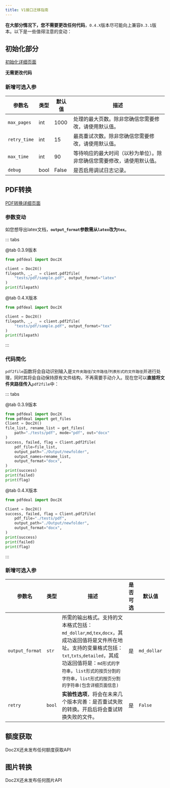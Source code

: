 ```yaml
---
title: V1接口迁移指南
---
```


**在大部分情况下，您不需要更改任何代码**，`0.4.X`版本尽可能向上兼容`0.3.1`版本。以下是一些值得注意的变动：

## 初始化部分

[初始化详细页面](../guide/Init.md)

**无需更改代码**

### 新增可选入参

| 参数名     | 类型  | 默认值 | 描述                                                                 |
|------------|-------|--------|----------------------------------------------------------------------|
| `max_pages`| int   | 1000   | 处理的最大页数。除非您确信您需要修改，请使用默认值。                                                     |
| `retry_time`| int  | 15     | 最高重试次数。除非您确信您需要修改，请使用默认值。                                                           |
| `max_time` | int   | 90     | 等待响应的最大时间（以秒为单位）。除非您确信您需要修改，请使用默认值。                                   |
| `debug`    | bool  | False  | 是否启用调试日志记录。                                               |

## PDF转换

[PDF转换详细页面](../guide/pdf.md)

### 参数变动

如您想导出latex文档，**`output_format`参数需从`latex`改为`tex`**。

::: tabs

@tab 0.3.9版本
```python 5
from pdfdeal import Doc2X

client = Doc2X()
filepath, _, _ = client.pdf2file(
    "tests/pdf/sample.pdf", output_format="latex"
)
print(filepath)
```
@tab 0.4.X版本
```python 5
from pdfdeal import Doc2X

client = Doc2X()
filepath, _, _ = client.pdf2file(
    "tests/pdf/sample.pdf", output_format="tex"
)
print(filepath)
```
:::

### 代码简化

`pdf2file`函数将会自动识别输入是`文件夹路径`/`文件路径`/`列表形式的文件路径`并进行处理，同时其将会自动保持原有文件结构，不再需要手动介入。现在您可以**直接将文件夹路径传入**`pdf2file`中：

::: tabs

@tab 0.3.9版本
```python 2,4-6,8,10
from pdfdeal import Doc2X
from pdfdeal import get_files
Client = Doc2X()
file_list, rename_list = get_files(
    path="./tests/pdf", mode="pdf", out="docx"
)
success, failed, flag = Client.pdf2file(
    pdf_file=file_list,
    output_path="./Output/newfolder",
    output_names=rename_list,
    output_format="docx",
)
print(success)
print(failed)
print(flag)
```
@tab 0.4.X版本
```python
from pdfdeal import Doc2X

Client = Doc2X()
success, failed, flag = Client.pdf2file(
    pdf_file="./tests/pdf",
    output_path="./Output/newfolder",
    output_format="docx",
)
print(success)
print(failed)
print(flag)
```
:::

### 新增可选入参

| 参数名        | 类型                | 描述                                                                 | 是否可选 | 默认值       |
|---------------|---------------------|----------------------------------------------------------------------|----------|--------------|
| `output_format`| `str`              | 所需的输出格式。支持的文本格式包括：`md_dollar`,`md`,`tex`,`docx`，其成功返回值将是文件所在地址。支持的变量格式包括：`txt`,`txts`,`detailed`，其成功返回值将是：`md形式的字符串`，`list形式的按页分割的字符串`，`list形式的按页分割的字符串(包含详细页面信息)`   | 是       | `md_dollar`  |
| `retry`       | `bool`              | **实验性选项**，将会在未来几个版本完善：是否重试失败的转换。开启后将会重试转换失败的文件。   | 是       | `False`      |

## 额度获取

Doc2X还未发布任何额度获取API

## 图片转换

Doc2X还未发布任何图片API